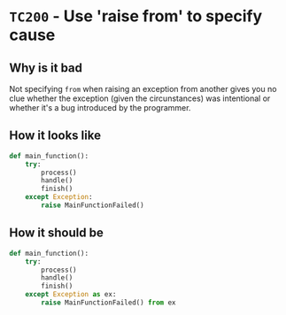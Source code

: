 # `TC200` - Use 'raise from' to specify cause

## Why is it bad

Not specifying `from` when raising an exception from another gives you no clue
whether the exception (given the circunstances) was intentional or whether it's a bug introduced by the programmer.

## How it looks like

```py
def main_function():
    try:
        process()
        handle()
        finish()
    except Exception:
        raise MainFunctionFailed()
```

## How it should be

```py
def main_function():
    try:
        process()
        handle()
        finish()
    except Exception as ex:
        raise MainFunctionFailed() from ex
```
